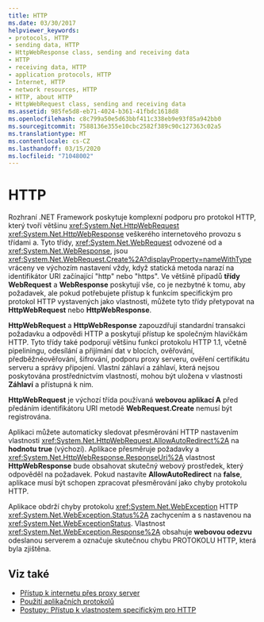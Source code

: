 ```yaml
---
title: HTTP
ms.date: 03/30/2017
helpviewer_keywords:
- protocols, HTTP
- sending data, HTTP
- HttpWebResponse class, sending and receiving data
- HTTP
- receiving data, HTTP
- application protocols, HTTP
- Internet, HTTP
- network resources, HTTP
- HTTP, about HTTP
- HttpWebRequest class, sending and receiving data
ms.assetid: 985fe5d8-eb71-4024-b361-41fbdc1618d8
ms.openlocfilehash: c8c799a50e5d63bbf411c338eb9e93f85a942bb0
ms.sourcegitcommit: 7588136e355e10cbc2582f389c90c127363c02a5
ms.translationtype: MT
ms.contentlocale: cs-CZ
ms.lasthandoff: 03/15/2020
ms.locfileid: "71048002"
---
```

# <a name="http"></a>HTTP
Rozhraní .NET Framework poskytuje komplexní podporu pro protokol HTTP, který tvoří většinu <xref:System.Net.HttpWebRequest> <xref:System.Net.HttpWebResponse> veškerého internetového provozu s třídami a. Tyto třídy, <xref:System.Net.WebRequest> odvozené od a <xref:System.Net.WebResponse>, jsou <xref:System.Net.WebRequest.Create%2A?displayProperty=nameWithType> vráceny ve výchozím nastavení vždy, když statická metoda narazí na identifikátor URI začínající "http" nebo "https". Ve většině případů **třídy WebRequest** a **WebResponse** poskytují vše, co je nezbytné k tomu, aby požadavek, ale pokud potřebujete přístup k funkcím specifickým pro protokol HTTP vystavených jako vlastnosti, můžete tyto třídy přetypovat na **HttpWebRequest** nebo **HttpWebResponse**.  
  
 **HttpWebRequest** a **HttpWebResponse** zapouzdřují standardní transakci požadavku a odpovědi HTTP a poskytují přístup ke společným hlavičkám HTTP. Tyto třídy také podporují většinu funkcí protokolu HTTP 1.1, včetně pipeliningu, odesílání a přijímání dat v blocích, ověřování, předběžnéověřování, šifrování, podporu proxy serveru, ověření certifikátu serveru a správy připojení. Vlastní záhlaví a záhlaví, která nejsou poskytována prostřednictvím vlastností, mohou být uložena v vlastnosti **Záhlaví** a přístupná k nim.  
  
 **HttpWebRequest** je výchozí třída používaná **webovou aplikací A** před předáním identifikátoru URI metodě **WebRequest.Create** nemusí být registrována.  
  
 Aplikaci můžete automaticky sledovat přesměrování HTTP nastavením vlastnosti <xref:System.Net.HttpWebRequest.AllowAutoRedirect%2A> na **hodnotu true** (výchozí). Aplikace přesměruje požadavky a <xref:System.Net.HttpWebResponse.ResponseUri%2A> vlastnost **HttpWebResponse** bude obsahovat skutečný webový prostředek, který odpověděl na požadavek. Pokud nastavíte **AllowAutoRedirect** na **false**, aplikace musí být schopen zpracovat přesměrování jako chyby protokolu HTTP.  
  
 Aplikace obdrží chyby protokolu <xref:System.Net.WebException> HTTP <xref:System.Net.WebException.Status%2A> zachycením a s nastavenou na <xref:System.Net.WebExceptionStatus>. Vlastnost <xref:System.Net.WebException.Response%2A> obsahuje **webovou odezvu** odeslanou serverem a označuje skutečnou chybu PROTOKOLU HTTP, která byla zjištěna.  
  
## <a name="see-also"></a>Viz také

- [Přístup k internetu přes proxy server](accessing-the-internet-through-a-proxy.md)
- [Použití aplikačních protokolů](using-application-protocols.md)
- [Postupy: Přístup k vlastnostem specifickým pro HTTP](how-to-access-http-specific-properties.md)
